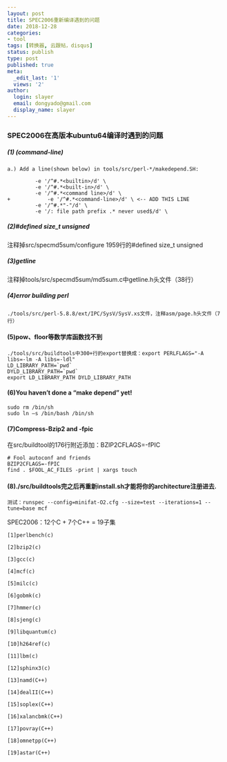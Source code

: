 ```yaml
---
layout: post
title: SPEC2006重新编译遇到的问题
date: 2018-12-28
categories:
- tool
tags: [转换器, 云跟帖，disqus]
status: publish
type: post
published: true
meta:
  _edit_last: '1'
  views: '2'
author:
  login: slayer
  email: dongyado@gmail.com
  display_name: slayer
---
```


### SPEC2006在高版本ubuntu64编译时遇到的问题


##### (1) (command-line)
  

    a.) Add a line(shown below) in tools/src/perl-*/makedepend.SH:

             -e '/^#.*<builtin>/d' \
             -e '/^#.*<built-in>/d' \
             -e '/^#.*<command line>/d' \
    +            -e '/^#.*<command-line>/d' \ <-- ADD THIS LINE
             -e '/^#.*"-"/d' \
             -e '/: file path prefix .* never used$/d' \


##### (2)#defined size_t unsigned

注释掉src/specmd5sum/configure 1959行的#defined size_t unsigned

##### (3)getline

注释掉tools/src/specmd5sum/md5sum.c中getline.h头文件（38行）

##### (4)error building perl

    ./tools/src/perl-5.8.8/ext/IPC/SysV/SysV.xs文件，注释asm/page.h头文件（7行）

#### (5)pow、floor等数学库函数找不到

    ./tools/src/buildtools中300+行的export替换成：export PERLFLAGS="-A libs=-lm -A libs=-ldl"
    LD_LIBRARY_PATH=`pwd`
    DYLD_LIBRARY_PATH=`pwd`
    export LD_LIBRARY_PATH DYLD_LIBRARY_PATH

#### (6)You haven’t done a “make depend” yet!


    sudo rm /bin/sh
    sudo ln –s /bin/bash /bin/sh


#### (7)Compress-Bzip2 and -fpic

在src/buildtool的176行附近添加：BZIP2CFLAGS=-fPIC


    # Fool autoconf and friends
    BZIP2CFLAGS=-fPIC
    find . $FOOL_AC_FILES -print | xargs touch


#### (8)./src/buildtools完之后再重新install.sh才能将你的architecture注册进去.

    测试：runspec --config=minifat-O2.cfg --size=test --iterations=1 --tune=base mcf

SPEC2006：12个C + 7个C++ = 19子集

    [1]perlbench(c)   

    [2]bzip2(c)

    [3]gcc(c)

    [4]mcf(c)

    [5]milc(c)

    [6]gobmk(c)

    [7]hmmer(c)

    [8]sjeng(c)

    [9]libquantum(c)

    [10]h264ref(c)

    [11]lbm(c)

    [12]sphinx3(c)

    [13]namd(C++)

    [14]dealII(C++)

    [15]soplex(C++)

    [16]xalancbmk(C++)

    [17]povray(C++)

    [18]omnetpp(C++)

    [19]astar(C++)



